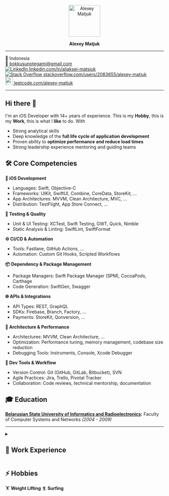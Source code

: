 <p align="center">
  <img src="https://avatars.githubusercontent.com/u/3024819?v=4" alt="Alexey Matjuk" width="100" height="100">
  <p align="center">
  <strong>Alexey Matjuk</strong>
  </p>
</p>

---

<p align="left">
  📍 Indonesia<br>
  📧 <a href="mailto:bokkusunotegami@gmail.com">bokkusunotegami@gmail.com</a>
  <a href="https://www.linkedin.com/in/aliaksei-matsiuk" target="_blank"><br>
    <img src="https://cdn-icons-png.flaticon.com/24/3536/3536505.png" alt="LinkedIn">
    linkedin.com/in/aliaksei-matsiuk
  </a><br>
  <a href="https://stackoverflow.com/users/2083655/alexey-matjuk" target="_blank">
    <img src="https://cdn-icons-png.flaticon.com/24/2111/2111628.png" alt="Stack Overflow">
    stackoverflow.com/users/2083655/alexey-matjuk
  </a><br>
  <a href="https://www.leetcode.com/alexey-matjuk" target="_blank">
    <img src="https://upload.wikimedia.org/wikipedia/commons/1/19/LeetCode_logo_black.png" width="24" height="24" alt="LeetCode">
    leetcode.com/alexey-matjuk
  </a><br>
</p>

---

## Hi there 👋
I'm an iOS Developer with 14+ years of experience. This is my **Hobby**, this is my **Work**, this is what I **like** to do. With 
- Strong analytical skills  
- Deep knowledge of the **full life cycle of application development**  
- Proven ability to **optimize performance and reduce load times**  
- Strong leadership experience mentoring and guiding teams  

## 🛠 Core Competencies

**🚀 iOS Development**
-	Languages: Swift, Objective-C
-	Frameworks: UIKit, SwiftUI, Combine, CoreData, StoreKit, ...
-	App Architectures: MVVM, Clean Architecture, MVC, ...
-	Distribution: TestFlight, App Store Connect, ...

**🧪 Testing & Quality**
-	Unit & UI Testing: XCTest, Swift Testing, GWT, Quick, Nimble
-	Static Analysis & Linting: SwiftLint, SwiftFormat

**⚙️ CI/CD & Automation**
-	Tools: Fastlane, GitHub Actions, ...
-	Automation: Custom Git Hooks, Scripted Workflows

**📦 Dependency & Package Management**
-	Package Managers: Swift Package Manager (SPM), CocoaPods, Carthage
-	Code Generation: SwiftGen, Swagger

**🌐 APIs & Integrations**
-	API Types: REST, GraphQL
-	SDKs: Firebase, Branch, Factory, ...
-	Payments: StoreKit, Qonversion, ...

**🧠 Architecture & Performance**
-	Architectures: MVVM, Clean Architecture, ...
-	Optimization: Performance tuning, memory management, codebase size reduction
-	Debugging Tools: Instruments, Console, Xcode Debugger

**🔧 Dev Tools & Workflow**
-	Version Control: Git (GitHub, GitLab, Bitbucket), SVN
-	Agile Practices: Jira, Trello, Pivotal Tracker
-	Collaboration: Code reviews, technical mentorship, documentation
 
## 🎓 Education  

**[Belarusian State University of Informatics and Radioelectronics](https://www.bsuir.by/en/):** Faculty of Computer Systems and Networks _(2004 - 2009)_

---
<details>
<summary><h2>🚀  Work Experience</h2></summary>

## [**Axelroad: Strength Training**](https://apps.apple.com/app/axelroad-strength-training/id6502515101) _(Feb 2025 – current)_  
**Senior Software Engineer**  
Leading iOS app development and owning key technical decisions.

**Achievements:**
*	Significantly simplified app logic, reduced code complexity and amount of code while still delivering new features:
    *	Migrated almost the whole project to **Swift Modern Concurrency**.
    *	Migrated most of the screens and views to **SwiftUI**.
    *	Reduced codebase from *‎69055* lines of code (including Storyboards) to *28180*, which is around **60%**.
* Migrated project to **Swift 6**.
* Eliminated all warnings.
* Made early (2nd beta) support of **iOS 26** and **Xcode 26**.
*	Automated/Simplified build and deployment processes with **Fastlane** and **GitHub Actions**.
*	Migrated project to **Buildable Folders** to minimize merge conflicts and streamline **Pull Requests**.

---
## [**Vention**](https://ventionteams.com) and [**ItechArt Group**](https://itechartgroup.by) _(2011 – 2024)_
Participated in the following projects as an employee of [Vention](https://ventionteams.com) and [ItechArt Group](https://itechartgroup.by).
The provided list is incomplete and only includes the most interesting projects.

Honorable mentions:
* [Camp Bestival](https://bambinogoodies.co.uk/camp-bestival-finger-paints-ipad-app/) - iPadOS App
* [ClassPass](https://classpass.com) - iOS App
* [Bitdefender](https://www.bitdefender.com) - POC of macOS app 
* [CNA](https://www.cna.id/) - Android App

## [**GuideHuman**](https://guidehuman.co) _(Feb 2024 – Aug 2024)_  
**Senior Software Engineer**  
- Developed a **smart social media app** enabling intuitive content sharing and organization  
- Led the **video generation feature**, reducing processing time from **15-20 sec to 3 sec**  
- Designed a custom **animation label inspired by Apple Music karaoke**  
- Optimized internal **sharing API**, making it easier to expand integrations

## [**Flow**](https://apps.apple.com/by/app/life-in-flow/id1660942497) _(Jun 2023 – Nov 2023)_  
**Senior Software Engineer**  
- Led the development of a **cloud-based property management app**  
- Reworked **app navigation**, enhancing usability and safety  
- Improved **SwiftUI components**, fixing architectural flaws  
- Conducted team training on **SwiftUI layout concepts vs. UIKit**  

## [**Memrise - Education Platform**](https://www.memrise.com) _(Nov 2022 – Jun 2023)_  
**Senior Software Engineer**  
- Enhanced **language learning app with 50M+ users**  
- Developed **SwiftGen templates**, streamlining localization  
- Suggested and implemented **Git automation to prevent CI failures**  
- Eliminated long-standing app performance bugs  

## [**Tinybeans - Photo Sharing App**](https://tinybeans.com) _(Nov 2020 – Nov 2022)_  
**Senior Software Engineer / Tech Lead**  
- Integrated **SwiftUI** and led architectural improvements  
- Developed advanced **photo & video editing tools**  
- Designed a **subscription discount model** based on user activity  

### [**boon.PLANET & boon.**](https://x.com/boon_official) _(Mar 2018 – Jun 2020)_  
**Senior Software Engineer / Team Lead**  
- Built a **fintech banking app** supporting digital and physical Mastercard payments  
- Led a **team of 13 engineers**  
- Implemented **Apple Pay and multiple payment services**  
- Architected the app using **MVVM & Clean Architecture**  

## [**bankomo by ReiseBank AG**](https://appadvice.com/app/bankomo/1256304595) _(Nov 2016 – Jun 2020)_  
**Senior Software Engineer / Team Lead**  
- Built a **mobile banking app for ReiseBank AG**  
- Successfully convinced the client to **switch to Swift** for development  
- Delivered the app **on time with industry-leading quality**  

## [**Primer iOS SDK v3**](https://github.com/goprimer/primer-ios-sdk) _(Jul 2015 – Jul 2016)_  
**Senior Software Engineer**  
- Extensively participated in architecturing of all key parts of SDK
- We created highly testable code base and achieved more than 80% test
coverage
- Suggested and adopted newly introduced Apple's UI tests
- Based on my previous experience encouraged to use Swift for Unit/UI tests,
which allowed us to write them faster
- Accomplished R&D and established all framework guidelines to achieve
compliance of our Objective-C codebase with Swift

## [**Pixable (iOS & Android)**](https://avinashadluri.medium.com/pixable-dont-miss-a-single-photo-in-facebook-twitter-recently-though-you-are-busy-here-is-your-photo-70249e61d66a) _(Dec 2013 – Jul 2015)_  
**Middle-Senior Software Engineer**  
- Developed a **news feed and aggregator** for photos and videos from Facebook, Twitter, and Instagram  
- Led the **Objective-C to Swift rewrite**, improving maintainability and modernizing the codebase  
- Implemented a **Pinterest-style grid** for smooth media browsing  
- Created a **custom ReactiveCocoa wrapper for Swift**, enabling declarative programming  

## [**IntellaCar**](https://appadvice.com/app/intellacar-hd/456679848) _(Nov 2011 – Dec 2013)_  
**Junior-Middle Software Engineer**  
- Developed a **mobile sales platform** for car dealerships, eliminating knowledge gaps for consultants  
- Integrated **CARFAX API**, enabling instant vehicle history reports  
- Optimized database queries, improving **UI performance and data syncing**  
- Led the architecture of a **sync application** to retrieve car data from multiple sources  

</details>

## ⚡ Hobbies

🏋️ **Weight Lifting** 🏄 **Surfing**
